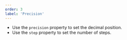 ```yaml
---
order: 3
label: 'Precision'
---
```


- Use the `precision` property to set the decimal position.
- Use the `step` property to set the number of steps.
